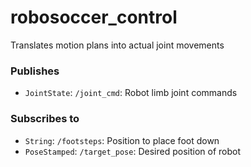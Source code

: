 # robosoccer_control
Translates motion plans into actual joint movements

### Publishes
* `JointState`: `/joint_cmd`: Robot limb joint commands

### Subscribes to
* `String`: `/footsteps`: Position to place foot down
* `PoseStamped`: `/target_pose`: Desired position of robot

